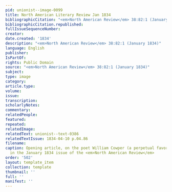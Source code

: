 ```yaml
---
pid: unionist--image-0099
title: North American Literary Review Jan 1834
bibliographicCitation: "<em>North American Review</em> 38:82:1 (January 1834)"
bibliographicCitation.republished: 
fullIssueSequenceNumber: 
creator: 
date.created: '1834'
description: "<em>North American Review</em> 38:82:1 (January 1834)"
language: English
publisher: 
IsPartOf: 
rights: Public Domain
source: "<em>North American Review</em> 38:82:1 (January 1834)"
subject: 
type: image
category: 
article.type: 
volume: 
issue: 
transcription: 
scholarlyNotes: 
commentary: 
relatedPeople: 
featured: 
repeated: 
relatedImage: 
relatedText: unionist--text-0386
relatedTextIssue: 1834-04-10 p.04.86
filename: 
caption: Opening article, on the poet William Cowper (a perpetual favorite of Abolitionists),
  in the January 1834 issue of the <em>North American Review</em>
order: '502'
layout: template_item
collection: template
thumbnail: ''
full: ''
manifest: ''
---
```

